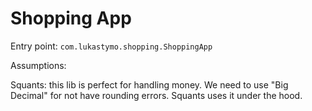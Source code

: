 # Shopping App

Entry point: `com.lukastymo.shopping.ShoppingApp`

Assumptions:

Squants: this lib is perfect for handling money. We need to use "Big Decimal" for not have rounding errors. Squants uses it under the hood.